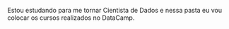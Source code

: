 Estou estudando para me tornar Cientista de Dados e nessa pasta eu vou colocar os cursos realizados no DataCamp.
